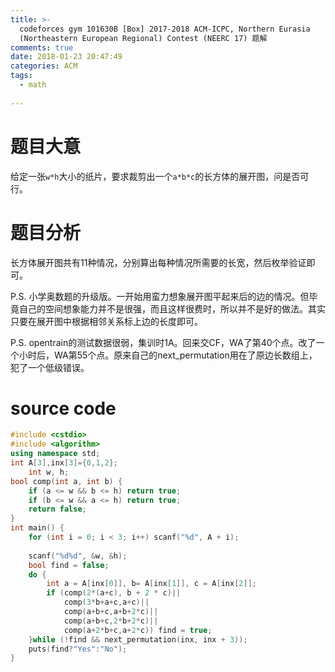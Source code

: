 ```yaml
---
title: >-
  codeforces gym 101630B [Box] 2017-2018 ACM-ICPC, Northern Eurasia
  (Northeastern European Regional) Contest (NEERC 17) 题解
comments: true
date: 2018-01-23 20:47:49
categories: ACM
tags:
  - math
  
---
```

# 题目大意
给定一张`w*h`大小的纸片，要求裁剪出一个`a*b*c`的长方体的展开图，问是否可行。



<!-- more -->


# 题目分析
长方体展开图共有11种情况，分别算出每种情况所需要的长宽，然后枚举验证即可。


P.S. 小学奥数题的升级版。一开始用蛮力想象展开图平起来后的边的情况。但毕竟自己的空间想象能力并不是很强，而且这样很费时，所以并不是好的做法。其实只要在展开图中根据相邻关系标上边的长度即可。

P.S. opentrain的测试数据很弱，集训时1A。回来交CF，WA了第40个点。改了一个小时后，WA第55个点。原来自己的next_permutation用在了原边长数组上，犯了一个低级错误。


# source code
```c++
#include <cstdio>
#include <algorithm>
using namespace std;
int A[3],inx[3]={0,1,2};
	int w, h;
bool comp(int a, int b) {
	if (a <= w && b <= h) return true;
	if (b <= w && a <= h) return true;
	return false;
}
int main() {
	for (int i = 0; i < 3; i++) scanf("%d", A + i);
	
	scanf("%d%d", &w, &h);
	bool find = false;
	do {
		int a = A[inx[0]], b= A[inx[1]], c = A[inx[2]];
		if (comp(2*(a+c), b + 2 * c)||
			comp(3*b+a+c,a+c)|| 
			comp(a+b+c,a+b+2*c)|| 
			comp(a+b+c,2*b+2*c)||
			comp(a+2*b+c,a+2*c)) find = true;
	}while (!find && next_permutation(inx, inx + 3));
	puts(find?"Yes":"No");
}
```